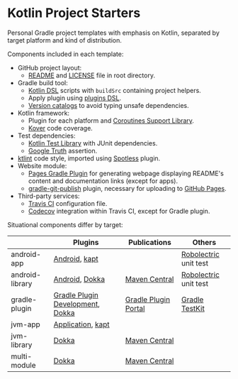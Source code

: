 # Kotlin Project Starters

Personal Gradle project templates with emphasis on Kotlin, separated by target platform and kind of
distribution.

Components included in each template:

- GitHub project layout:
  - [README](https://docs.github.com/en/repositories/managing-your-repositorys-settings-and-features/customizing-your-repository/about-readmes/)
    and [LICENSE](https://docs.github.com/en/repositories/managing-your-repositorys-settings-and-features/customizing-your-repository/licensing-a-repository/)
    file in root directory.
- Gradle build tool:
  - [Kotlin DSL](https://docs.gradle.org/current/userguide/kotlin_dsl.html) scripts with `buildSrc`
    containing project helpers.
  - Apply plugin using [plugins DSL](https://docs.gradle.org/current/userguide/plugins.html).
  - [Version catalogs](https://docs.gradle.org/current/userguide/platforms.html) to avoid typing
    unsafe dependencies.
- Kotlin framework:
  - Plugin for each platform
    and [Coroutines Support Library](https://github.com/Kotlin/kotlinx.coroutines/).
  - [Kover](https://github.com/Kotlin/kotlinx-kover/) code coverage.
- Test dependencies:
  - [Kotlin Test Library](https://kotlinlang.org/api/latest/kotlin.test/) with JUnit dependencies.
  - [Google Truth](https://github.com/google/truth/) assertion.
- [ktlint](https://github.com/pinterest/ktlint/) code style,
  imported using [Spotless](https://github.com/diffplug/spotless/) plugin.
- Website module:
  - [Pages Gradle Plugin](https://github.com/hendraanggrian/pages-gradle-plugin/) for generating
    webpage
    displaying README's content and documentation links (except for apps).
  - [gradle-git-publish](https://github.com/ajoberstar/gradle-git-publish/) plugin,
    necessary for uploading to [GitHub Pages](https://pages.github.com/).
- Third-party services:
  - [Travis CI](https://travis-ci.com/) configuration file.
  - [Codecov](https://about.codecov.io/) integration within Travis CI, except for Gradle plugin.

Situational components differ by target:

| | Plugins | Publications | Others |
| --- | --- | --- | --- |
| android-app | [Android], [kapt] | | [Robolectric] unit test |
| android-library | [Android], [Dokka] | [Maven Central] | [Robolectric] unit test |
| gradle-plugin | [Gradle Plugin Development], [Dokka] | [Gradle Plugin Portal] | [Gradle TestKit] |
| jvm-app | [Application], [kapt] | | |
| jvm-library | [Dokka] | [Maven Central] | |
| multi-module | [Dokka] | [Maven Central] | |

[Dokka]: https://github.com/Kotlin/dokka/
[kapt]: https://kotlinlang.org/docs/kapt.html
[Application]: https://docs.gradle.org/current/userguide/application_plugin.html
[Android]: https://developer.android.com/studio/build/
[Gradle Plugin Development]: https://docs.gradle.org/current/userguide/java_gradle_plugin.html
[Gradle Plugin Portal]: https://plugins.gradle.org/
[Gradle TestKit]: https://docs.gradle.org/current/userguide/test_kit.html
[Maven Central]: https://search.maven.org/
[Robolectric]: http://robolectric.org/
